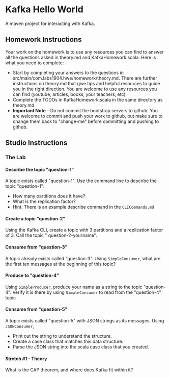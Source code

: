 # Kafka Hello World

A maven project for interacting with Kafka.

## Homework Instructions
Your work on the homework is to use any resources you can find to answer all the questions asked in theory.md and KafkaHomework.scala.
Here is what you need to complete: 

* Start by completing your answers to the questions in src/main/com.labs1904.hwe/homework/theory.md. There are further instructions on theory.md that give tips and helpful resources to guide you in the right direction. You are welcome to use any resources you can find (youtube, articles, books, your teachers, etc)
* Complete the TODOs in KafkaHomework.scala in the same directory as theory.md
* **Important Note** - Do not commit the bootstrap servers to github. You are welcome to commit and push your work to github, but make sure to change them back to "change-me" before committing and pushing to github. 
## Studio Instructions



### The Lab

#### Describe the topic "question-1"

A topic exists called "question-1". Use the command line to describe the topic "question-1":

- How many partitions does it have?
- What is the replication factor?
- Hint: There is an example describe command in the `CLICommands.md`

#### Create a topic "question-2"

Using the Kafka CLI, create a topic with 3 partitions and a replication factor of 3. Call the topic "
question-2-yourname".

#### Consume from "question-3"

A topic already exists called "question-3". Using `SimpleConsumer`, what are the first ten messages at the beginning of
this topic?

#### Produce to "question-4"

Using `SimpleProducer`, produce your name as a string to the topic "question-4". Verify it is there by
using `SimpleConsumer` to read from the "question-4" topic

#### Consume from "question-5"

A topic exists called "question-5" with JSON strings as its messages. Using `JSONConsumer`,

- Print out the string to understand the structure.
- Create a case class that matches this data structure.
- Parse the JSON string into the scala case class that you created.

#### Stretch #1 - Theory

What is the CAP theorem, and where does Kafka fit within it?